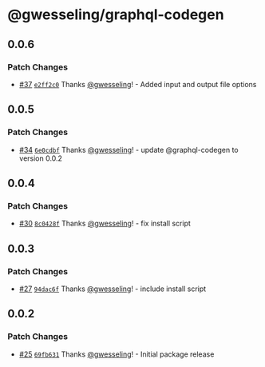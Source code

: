 # @gwesseling/graphql-codegen

## 0.0.6

### Patch Changes

-   [#37](https://github.com/gwesseling/graphql-json/pull/37) [`e2ff2c0`](https://github.com/gwesseling/graphql-json/commit/e2ff2c02842183f02ed0615305effdb03ad09016) Thanks [@gwesseling](https://github.com/gwesseling)! - Added input and output file options

## 0.0.5

### Patch Changes

-   [#34](https://github.com/gwesseling/graphql-json/pull/34) [`6e0cdbf`](https://github.com/gwesseling/graphql-json/commit/6e0cdbfc96db46e44a34f8a2291e5cc005591c6f) Thanks [@gwesseling](https://github.com/gwesseling)! - update @graphql-codegen to version 0.0.2

## 0.0.4

### Patch Changes

-   [#30](https://github.com/gwesseling/graphql-json/pull/30) [`8c0428f`](https://github.com/gwesseling/graphql-json/commit/8c0428f7a2f23fcd0d4854a286c1f5ba9a898b43) Thanks [@gwesseling](https://github.com/gwesseling)! - fix install script

## 0.0.3

### Patch Changes

-   [#27](https://github.com/gwesseling/graphql-json/pull/27) [`94dac6f`](https://github.com/gwesseling/graphql-json/commit/94dac6f2245744e10a059725647f6048ced86bbe) Thanks [@gwesseling](https://github.com/gwesseling)! - include install script

## 0.0.2

### Patch Changes

-   [#25](https://github.com/gwesseling/graphql-json/pull/25) [`69fb631`](https://github.com/gwesseling/graphql-json/commit/69fb6319679d7b268915947db14f293fac3dc21a) Thanks [@gwesseling](https://github.com/gwesseling)! - Initial package release

